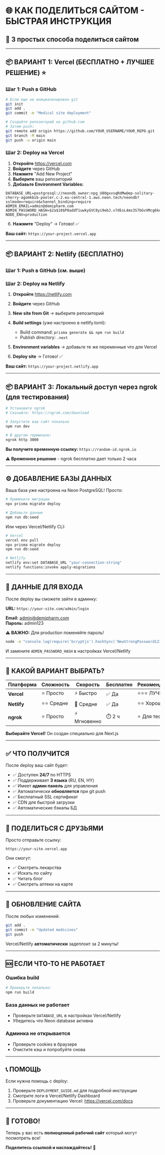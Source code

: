 # 🌐 КАК ПОДЕЛИТЬСЯ САЙТОМ - БЫСТРАЯ ИНСТРУКЦИЯ

## 🚀 3 простых способа поделиться сайтом

---

## 📦 ВАРИАНТ 1: Vercel (БЕСПЛАТНО + ЛУЧШЕЕ РЕШЕНИЕ) ⭐

### Шаг 1: Push в GitHub

```bash
# Если еще не инициализирован git
git init
git add .
git commit -m "Medical site deployment"

# Создайте репозиторий на github.com
# Затем push:
git remote add origin https://github.com/YOUR_USERNAME/YOUR_REPO.git
git branch -M main
git push -u origin main
```

### Шаг 2: Deploy на Vercel

1. **Откройте** https://vercel.com
2. **Войдите** через GitHub
3. **Нажмите** "Add New Project"
4. **Выберите** ваш репозиторий
5. **Добавьте Environment Variables:**

```
DATABASE_URL=postgresql://neondb_owner:npg_U80gxvsqRdMw@ep-solitary-cherry-agomkbib-pooler.c-2.eu-central-1.aws.neon.tech/neondb?sslmode=require&channel_binding=require
ADMIN_EMAIL=admin@demipharm.com
ADMIN_PASSWORD_HASH=$2a$10$P8addT1uwkyGVC8yi9ebJ.v7dEsL4ms3S7bGvVMcg6kdUlEgbAlK6
NODE_ENV=production
```

6. **Нажмите** "Deploy" → Готово! ✅

**Ваш сайт:** `https://your-project.vercel.app`

---

## 📦 ВАРИАНТ 2: Netlify (БЕСПЛАТНО)

### Шаг 1: Push в GitHub (см. выше)

### Шаг 2: Deploy на Netlify

1. **Откройте** https://netlify.com
2. **Войдите** через GitHub
3. **New site from Git** → выберите репозиторий
4. **Build settings** (уже настроено в netlify.toml):
   - Build command: `prisma generate && npm run build`
   - Publish directory: `.next`

5. **Environment variables** → добавьте те же переменные что для Vercel

6. **Deploy site** → Готово! ✅

**Ваш сайт:** `https://your-project.netlify.app`

---

## 📦 ВАРИАНТ 3: Локальный доступ через ngrok (для тестирования)

```bash
# Установите ngrok
# Скачайте: https://ngrok.com/download

# Запустите ваш сайт локально
npm run dev

# В другом терминале:
ngrok http 3000
```

**Вы получите временную ссылку:** `https://random-id.ngrok.io`

⚠️ **Временное решение** - ngrok бесплатно дает только 2 часа

---

## ⚙️ ДОБАВЛЕНИЕ БАЗЫ ДАННЫХ

Ваша база уже настроена на Neon PostgreSQL! Просто:

```bash
# Примените миграции
npx prisma migrate deploy

# Добавьте данные
npm run db:seed
```

Или через Vercel/Netlify CLI:

```bash
# Vercel
vercel env pull
npx prisma migrate deploy
npm run db:seed

# Netlify  
netlify env:set DATABASE_URL "your-connection-string"
netlify functions:invoke apply-migrations
```

---

## 🔐 ДАННЫЕ ДЛЯ ВХОДА

После deploy вы сможете зайти в админку:

**URL:** `https://your-site.com/admin/login`

**Email:** admin@demipharm.com  
**Пароль:** admin123

⚠️ **ВАЖНО:** Для production поменяйте пароль!

```bash
node -e "console.log(require('bcryptjs').hashSync('NewStrongPassword123!', 10))"
```

И замените `ADMIN_PASSWORD_HASH` в настройках Vercel/Netlify

---

## 🎯 КАКОЙ ВАРИАНТ ВЫБРАТЬ?

| Платформа | Сложность | Скорость | Бесплатно | Рекомендация |
|-----------|-----------|----------|-----------|--------------|
| **Vercel** | ⭐ Просто | ⚡ Быстро | ✅ Да | ⭐⭐⭐ ЛУЧШИЙ |
| **Netlify** | ⭐⭐ Средне | 🐢 Средне | ✅ Да | ⭐⭐ Хорошо |
| **ngrok** | ⭐ Просто | ⚡ Мгновенно | ⏱️ 2 ч | ⭐ Для теста |

**Выбирайте Vercel!** Он создан специально для Next.js

---

## ✅ ЧТО ПОЛУЧИТСЯ

После deploy ваш сайт будет:

- ✅ Доступен **24/7** по HTTPS
- ✅ Поддерживает **3 языка** (RU, EN, HY)
- ✅ Имеет **админ панель** для управления
- ✅ Автоматически **обновляется** при git push
- ✅ Бесплатный SSL сертификат
- ✅ CDN для быстрой загрузки
- ✅ Автоматические бэкапы БД

---

## 📱 ПОДЕЛИТЬСЯ С ДРУЗЬЯМИ

Просто отправьте ссылку:

```
https://your-site.vercel.app
```

Они смогут:
- ✅ Смотреть лекарства
- ✅ Искать по сайту
- ✅ Читать блог
- ✅ Смотреть аптеки на карте

---

## 🔄 ОБНОВЛЕНИЕ САЙТА

После любых изменений:

```bash
git add .
git commit -m "Updated medicines"
git push
```

Vercel/Netlify **автоматически** задеплоит за 2 минуты!

---

## 🆘 ЕСЛИ ЧТО-ТО НЕ РАБОТАЕТ

### Ошибка build
```bash
# Проверьте локально:
npm run build
```

### База данных не работает
- Проверьте `DATABASE_URL` в настройках Vercel/Netlify
- Убедитесь что Neon database активна

### Админка не открывается
- Проверьте cookies в браузере
- Очистите кэш и попробуйте снова

---

## 📞 ПОМОЩЬ

Если нужна помощь с deploy:
1. Проверьте `DEPLOYMENT_GUIDE.md` для подробной инструкции
2. Смотрите логи в Vercel/Netlify Dashboard
3. Проверьте документацию Vercel: https://vercel.com/docs

---

## 🎉 ГОТОВО!

Теперь у вас есть **полноценный рабочий сайт** который могут посмотреть все!

**Поделитесь ссылкой и наслаждайтесь!** 🚀

